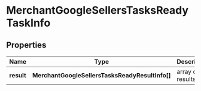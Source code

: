 # MerchantGoogleSellersTasksReadyTaskInfo

## Properties

| Name | Type | Description | Notes |
|------------ | ------------- | ------------- | -------------|
**result** | **MerchantGoogleSellersTasksReadyResultInfo[]** | array of results |[optional]|